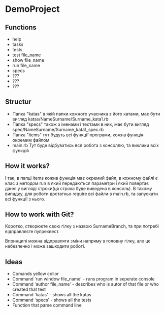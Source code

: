 # DemoProject
## Functions
- help
- tasks
- tests
- test file_name
- show file_name
- run file_name
- specs
- ???
- ???
- ???

## Structur
- Папка "katas" в якій папки кожного учасника з його катами, має бути вигляд katas/NameSurname/Surname_kata1.rb
- Папка "specs" також з іменами і тестами в них, має бути вигляд spec/NameSurname/Surname_kata1_spec.rb
- Папка "items" тут будуть всі функції програми, кожна функція окремим файлом
- main.rb Тут буде відбуватись вся робота з консоллю, та виклики всіх функцій

## How it works?
І так, в папці items кожна функція має окремий файл, в кожному файлі є клас з методом run в який передаються параметри і який повертає данні у вигляді строки(ця строка буде виведена в консоль).
В такому випадку, для роботи достатньо require всі файли в main.rb, та запускати всі функції з нього.

## How to work with Git?
Коротко, створюєте свою гілку з назвою SurnameBranch, та при потребі відправляєте пулреквест.

Впринципі можна відправляти зміни напряму в головну гілку, але це небезпечно і може зашкодити роботі.

## Ideas
- Comands yellow collor
- Command 'run window file_name' - runs program in seperate console
- Command 'author file_name' - describes who is autor of that file or who created that test
- Сommand 'katas' - shows all the katas
- Command 'specs' - shows all the tests
- Function that parse command line